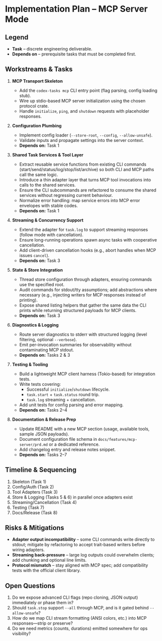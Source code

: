 # Implementation Plan – MCP Server Mode

## Legend
- **Task** – discrete engineering deliverable.
- **Depends on** – prerequisite tasks that must be completed first.

## Workstreams & Tasks

1. **MCP Transport Skeleton**
   - Add the `codex-tasks mcp` CLI entry point (flag parsing, config loading stub).
   - Wire up stdio-based MCP server initialization using the chosen protocol crate.
   - Handle `initialize`, `ping`, and `shutdown` requests with placeholder responses.

2. **Configuration Plumbing**
   - Implement config loader (`--store-root`, `--config`, `--allow-unsafe`).
   - Validate inputs and propagate settings into the server context.
   - **Depends on:** Task 1

3. **Shared Task Services & Tool Layer**
   - Extract reusable service functions from existing CLI commands (start/send/status/log/stop/list/archive) so both CLI and MCP paths call the same logic.
   - Introduce a thin adapter layer that turns MCP tool invocations into calls to the shared services.
   - Ensure the CLI subcommands are refactored to consume the shared services without regressing current behaviour.
   - Normalize error handling: map service errors into MCP error envelopes with stable codes.
   - **Depends on:** Task 1

4. **Streaming & Concurrency Support**
   - Extend the adapter for `task.log` to support streaming responses (follow mode with cancellation).
   - Ensure long-running operations spawn async tasks with cooperative cancellation.
   - Add client-driven cancellation hooks (e.g., abort handles when MCP issues `cancel`).
   - **Depends on:** Task 3

5. **State & Store Integration**
   - Thread store configuration through adapters, ensuring commands use the specified root.
   - Audit commands for stdout/tty assumptions; add abstractions where necessary (e.g., injecting writers for MCP responses instead of printing).
   - Expose shared listing helpers that gather the same data the CLI prints while returning structured payloads for MCP clients.
   - **Depends on:** Task 3

6. **Diagnostics & Logging**
   - Route server diagnostics to stderr with structured logging (level filtering, optional `--verbose`).
   - Emit per-invocation summaries for observability without contaminating MCP stdout.
   - **Depends on:** Tasks 2 & 3

7. **Testing & Tooling**
   - Build a lightweight MCP client harness (Tokio-based) for integration tests.
   - Write tests covering:
     - Successful `initialize`/`shutdown` lifecycle.
     - `task.start` + `task.status` round trip.
     - `task.log` streaming + cancellation.
   - Add unit tests for config parsing and error mapping.
   - **Depends on:** Tasks 2–4

8. **Documentation & Release Prep**
   - Update README with a new MCP section (usage, available tools, sample JSON payloads).
   - Document configuration file schema in `docs/features/mcp-server/prd.md` or a dedicated reference.
   - Add changelog entry and release notes snippet.
   - **Depends on:** Tasks 2–7

## Timeline & Sequencing
1. Skeleton (Task 1)
2. Config/Auth (Task 2)
3. Tool Adapters (Task 3)
4. Store & Logging (Tasks 5 & 6) in parallel once adapters exist
5. Streaming/Cancellation (Task 4)
6. Testing (Task 7)
7. Docs/Release (Task 8)

## Risks & Mitigations
- **Adapter output incompatibility** – some CLI commands write directly to stdout; mitigate by refactoring to accept trait-based writers before wiring adapters.
- **Streaming back-pressure** – large log outputs could overwhelm clients; add chunking and optional line limits.
- **Protocol mismatch** – stay aligned with MCP spec; add compatibility tests with the official client library.

## Open Questions
1. Do we expose advanced CLI flags (repo cloning, JSON output) immediately or phase them in?
2. Should `task.stop` support `--all` through MCP, and is it gated behind `--allow-unsafe`?
3. How do we map CLI stream formatting (ANSI colors, etc.) into MCP responses—strip or preserve?
4. Do we need metrics (counts, durations) emitted somewhere for ops visibility?
